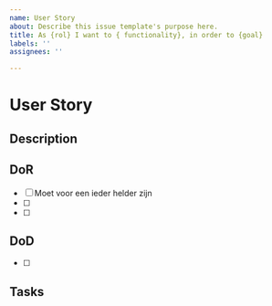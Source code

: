 ```yaml
---
name: User Story
about: Describe this issue template's purpose here.
title: As {rol} I want to { functionality}, in order to {goal}
labels: ''
assignees: ''

---
```


# User Story

## Description

## DoR
- [ ] Moet voor een ieder helder zijn
- [ ] 
- [ ]

## DoD
- [ ]

## Tasks

